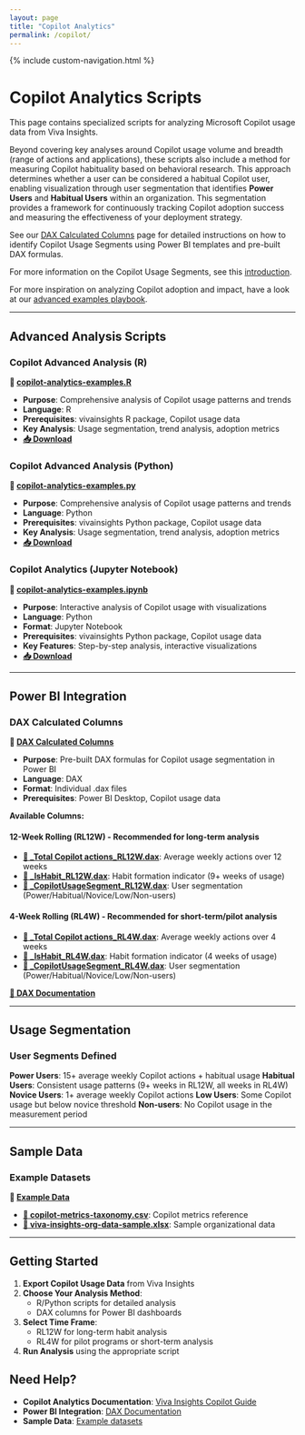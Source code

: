 ```yaml
---
layout: page
title: "Copilot Analytics"
permalink: /copilot/
---
```


{% include custom-navigation.html %}

<style>
/* Hide any default Minima navigation that might appear */
.site-header .site-nav,
.trigger,
.page-link:not(.dropdown-toggle):not(.btn) {
  display: none !important;
}

/* Ensure our custom navigation is visible */
.custom-nav {
  display: block !important;
}
</style>

# Copilot Analytics Scripts

This page contains specialized scripts for analyzing Microsoft Copilot usage data from Viva Insights.

Beyond covering key analyses around Copilot usage volume and breadth (range of actions and applications), these scripts also include a method for measuring Copilot habituality based on behavioral research. This approach determines whether a user can be considered a habitual Copilot user, enabling visualization through user segmentation that identifies **Power Users** and **Habitual Users** within an organization. This segmentation provides a framework for continuously tracking Copilot adoption success and measuring the effectiveness of your deployment strategy.

See our [DAX Calculated Columns](/dax-calculated-columns/) page for detailed instructions on how to identify Copilot Usage Segments using Power BI templates and pre-built DAX formulas.

For more information on the Copilot Usage Segments, see this [introduction](/copilot-usage-segments/).

For more inspiration on analyzing Copilot adoption and impact, have a look at our [advanced examples playbook](https://aka.ms/CopilotAdvancedAnalytics/).

---

## Advanced Analysis Scripts

### Copilot Advanced Analysis (R)
**📄 [copilot-analytics-examples.R](https://github.com/microsoft/viva-insights-sample-code/blob/main/examples/utility-r/copilot-analytics-examples.R)**
- **Purpose**: Comprehensive analysis of Copilot usage patterns and trends
- **Language**: R
- **Prerequisites**: vivainsights R package, Copilot usage data
- **Key Analysis**: Usage segmentation, trend analysis, adoption metrics
- **[📥 Download](https://raw.githubusercontent.com/microsoft/viva-insights-sample-code/main/examples/utility-r/copilot-analytics-examples.R)**

### Copilot Advanced Analysis (Python)
**📄 [copilot-analytics-examples.py](https://github.com/microsoft/viva-insights-sample-code/blob/main/examples/utility-python/copilot-analytics-examples.py)**
- **Purpose**: Comprehensive analysis of Copilot usage patterns and trends
- **Language**: Python
- **Prerequisites**: vivainsights Python package, Copilot usage data
- **Key Analysis**: Usage segmentation, trend analysis, adoption metrics
- **[📥 Download](https://raw.githubusercontent.com/microsoft/viva-insights-sample-code/main/examples/utility-python/copilot-analytics-examples.py)**

### Copilot Analytics (Jupyter Notebook)
**📓 [copilot-analytics-examples.ipynb](https://github.com/microsoft/viva-insights-sample-code/blob/main/examples/utility-python/copilot-analytics-examples.ipynb)**
- **Purpose**: Interactive analysis of Copilot usage with visualizations
- **Language**: Python
- **Format**: Jupyter Notebook
- **Prerequisites**: vivainsights Python package, Copilot usage data
- **Key Features**: Step-by-step analysis, interactive visualizations
- **[📥 Download](https://raw.githubusercontent.com/microsoft/viva-insights-sample-code/main/examples/utility-python/copilot-analytics-examples.ipynb)**

---

## Power BI Integration

### DAX Calculated Columns
**📁 [DAX Calculated Columns](https://github.com/microsoft/viva-insights-sample-code/tree/main/examples/dax/calculated-columns)**
- **Purpose**: Pre-built DAX formulas for Copilot usage segmentation in Power BI
- **Language**: DAX
- **Format**: Individual .dax files
- **Prerequisites**: Power BI Desktop, Copilot usage data

**Available Columns:**

#### 12-Week Rolling (RL12W) - Recommended for long-term analysis
- **[📄 _Total Copilot actions_RL12W.dax](https://raw.githubusercontent.com/microsoft/viva-insights-sample-code/main/examples/dax/calculated-columns/_Total%20Copilot%20actions_RL12W.dax)**: Average weekly actions over 12 weeks
- **[📄 _IsHabit_RL12W.dax](https://raw.githubusercontent.com/microsoft/viva-insights-sample-code/main/examples/dax/calculated-columns/_IsHabit_RL12W.dax)**: Habit formation indicator (9+ weeks of usage)
- **[📄 _CopilotUsageSegment_RL12W.dax](https://raw.githubusercontent.com/microsoft/viva-insights-sample-code/main/examples/dax/calculated-columns/_CopilotUsageSegment_RL12W.dax)**: User segmentation (Power/Habitual/Novice/Low/Non-users)

#### 4-Week Rolling (RL4W) - Recommended for short-term/pilot analysis
- **[📄 _Total Copilot actions_RL4W.dax](https://raw.githubusercontent.com/microsoft/viva-insights-sample-code/main/examples/dax/calculated-columns/_Total%20Copilot%20actions_RL4W.dax)**: Average weekly actions over 4 weeks
- **[📄 _IsHabit_RL4W.dax](https://raw.githubusercontent.com/microsoft/viva-insights-sample-code/main/examples/dax/calculated-columns/_IsHabit_RL4W.dax)**: Habit formation indicator (4 weeks of usage)
- **[📄 _CopilotUsageSegment_RL4W.dax](https://raw.githubusercontent.com/microsoft/viva-insights-sample-code/main/examples/dax/calculated-columns/_CopilotUsageSegment_RL4W.dax)**: User segmentation (Power/Habitual/Novice/Low/Non-users)

**[📖 DAX Documentation](https://github.com/microsoft/viva-insights-sample-code/blob/main/examples/dax/calculated-columns/README.md)**

---

## Usage Segmentation

### User Segments Defined

**Power Users**: 15+ average weekly Copilot actions + habitual usage
**Habitual Users**: Consistent usage patterns (9+ weeks in RL12W, all weeks in RL4W)
**Novice Users**: 1+ average weekly Copilot actions
**Low Users**: Some Copilot usage but below novice threshold
**Non-users**: No Copilot usage in the measurement period

---

## Sample Data

### Example Datasets
**📁 [Example Data](https://github.com/microsoft/viva-insights-sample-code/tree/main/examples/example-data)**
- **[📄 copilot-metrics-taxonomy.csv](https://raw.githubusercontent.com/microsoft/viva-insights-sample-code/main/examples/example-data/copilot-metrics-taxonomy.csv)**: Copilot metrics reference
- **[📄 viva-insights-org-data-sample.xlsx](https://raw.githubusercontent.com/microsoft/viva-insights-sample-code/main/examples/example-data/viva-insights-org-data-sample.xlsx)**: Sample organizational data

---

## Getting Started

1. **Export Copilot Usage Data** from Viva Insights
2. **Choose Your Analysis Method**:
   - R/Python scripts for detailed analysis
   - DAX columns for Power BI dashboards
3. **Select Time Frame**:
   - RL12W for long-term habit analysis
   - RL4W for pilot programs or short-term analysis
4. **Run Analysis** using the appropriate script

## Need Help?

- **Copilot Analytics Documentation**: [Viva Insights Copilot Guide](https://docs.microsoft.com/en-us/viva/insights/)
- **Power BI Integration**: [DAX Documentation](https://github.com/microsoft/viva-insights-sample-code/blob/main/examples/dax/calculated-columns/README.md)
- **Sample Data**: [Example datasets](https://github.com/microsoft/viva-insights-sample-code/tree/main/examples/example-data)
